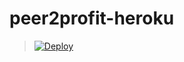# peer2profit-heroku
> [![Deploy](https://www.herokucdn.com/deploy/button.png)](https://dashboard.heroku.com/new?template=https://github.com/aisuyi065/peer2profit-heroku)
